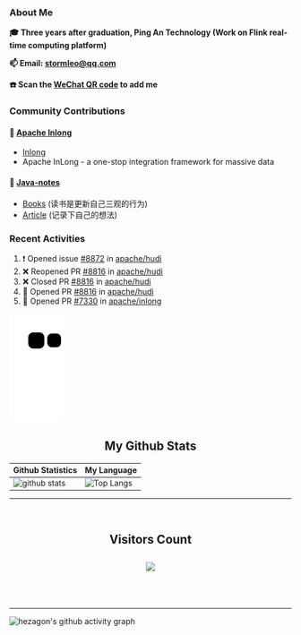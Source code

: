 
### About Me

**🎓 Three years after graduation, Ping An Technology (Work on Flink real-time computing platform)**

**📫 Email: stormleo@qq.com**

**☎️ Scan the [WeChat QR code](https://github.com/leosanqing/leosanqing/blob/master/img/WechatIMG216.jpeg) to add me**

### Community Contributions

#### 🚀 [Apache Inlong](https://github.com/apache/inlong)

- [Inlong](https://inlong.apache.org)
- Apache InLong - a one-stop integration framework for massive data

#### 🚀 [Java-notes](https://github.com/leosanqing/Java-Notes)
- [Books](https://github.com/leosanqing/Java-Notes/tree/master/books) (读书是更新自己三观的行为)
- [Article](https://github.com/leosanqing/thoughtful-article) (记录下自己的想法)
### Recent Activities
<!--START_SECTION:activity-->
1. ❗ Opened issue [#8872](https://github.com/apache/hudi/issues/8872) in [apache/hudi](https://github.com/apache/hudi)
2. ❌ Reopened PR [#8816](https://github.com/apache/hudi/pull/8816) in [apache/hudi](https://github.com/apache/hudi)
3. ❌ Closed PR [#8816](https://github.com/apache/hudi/pull/8816) in [apache/hudi](https://github.com/apache/hudi)
4. 💪 Opened PR [#8816](https://github.com/apache/hudi/pull/8816) in [apache/hudi](https://github.com/apache/hudi)
5. 💪 Opened PR [#7330](https://github.com/apache/inlong/pull/7330) in [apache/inlong](https://github.com/apache/inlong)
<!--END_SECTION:activity-->

![github contribution grid snake animation](https://raw.githubusercontent.com/leosanqing/leosanqing/output/github-contribution-grid-snake.svg)

<!-- START NEW SECTION -->
<p align="center">
 <h2 align="center">My Github Stats</h2>

| Github Statistics                                                                                           | My Language                                                                                                                 |
| ----------------------------------------------------------------------------------------------------------- | --------------------------------------------------------------------------------------------------------------------------- |
| ![github stats](https://github-readme-stats.vercel.app/api?username=leosanqing&theme=radical&show_icons=true) | ![Top Langs](https://github-readme-stats.vercel.app/api/top-langs/?username=leosanqing&hide=TeX&layout=compact&theme=dark) |

<hr>

<div align="center">
<br><h2 align="centre"><b>Visitors Count</b></p>  
<p align="center"><img align="center" src="https://profile-counter.glitch.me/{leosanqing}/count.svg" /></p> 
<br></div>

<hr>

![hezagon's github activity graph](https://activity-graph.herokuapp.com/graph?username=leosanqing&theme=react-dark)

